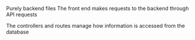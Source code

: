 Purely backend files
The front end makes requests to the backend through API requests


The controllers and routes manage how information is accessed from the database